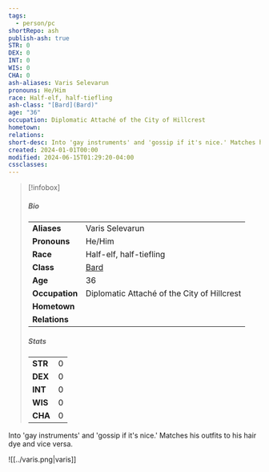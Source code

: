 ```yaml
---
tags:
  - person/pc
shortRepo: ash
publish-ash: true
STR: 0
DEX: 0
INT: 0
WIS: 0
CHA: 0
ash-aliases: Varis Selevarun
pronouns: He/Him
race: Half-elf, half-tiefling
ash-class: "[Bard](Bard)"
age: "36"
occupation: Diplomatic Attaché of the City of Hillcrest
hometown: 
relations: 
short-desc: Into 'gay instruments' and 'gossip if it's nice.' Matches his outfits to his hair dye and vice versa.
created: 2024-01-01T00:00
modified: 2024-06-15T01:29:20-04:00
cssclasses: 
---
```


> [!infobox]
> ##### Bio
> |                |                  |
> | -------------- | ---------------- |
> |**Aliases**     | Varis Selevarun                |
> |**Pronouns**    | He/Him           |
> |**Race**        | Half-elf, half-tiefling            |
> |**Class**         | [Bard](Bard)            |
> |**Age**         | 36            |
> |**Occupation**  | Diplomatic Attaché of the City of Hillcrest        |
> |**Hometown**||
> |**Relations**|  |
> 
> ##### Stats
> |      |      |
> | ---- | ---- |
> | **STR**  | 0     |
> | **DEX**  | 0     |
> | **INT**  | 0     |
> | **WIS**  | 0     |
> | **CHA**  | 0     |

 Into 'gay instruments' and 'gossip if it's nice.' Matches his outfits to his hair dye and vice versa.

![[../varis.png|varis]]